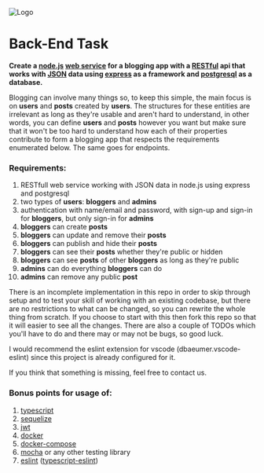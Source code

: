 ![Logo](https://bend.md/images/5e8730206d541c6309354d3e_image%20(4).png)

# Back-End Task

**Create a [node.js](https://nodejs.org) [web service](https://en.wikipedia.org/wiki/Web_service) for a blogging app with a [RESTful](https://en.wikipedia.org/wiki/Representational_state_transfer) api that works with [JSON](https://www.json.org) data using [express](https://expressjs.com/) as a framework and [postgresql](https://www.postgresql.org/) as a database.**

Blogging can involve many things so, to keep this simple, the main focus is on **users** and **posts** created by **users**. The structures for these entities are irrelevant as long as they're usable and aren't hard to understand, in other words, you can define **users** and **posts** however you want but make sure that it won't be too hard to understand how each of their properties contribute to form a blogging app that respects the requirements enumerated below. The same goes for endpoints.

### Requirements:

1. RESTfull web service working with JSON data in node.js using express and postgresql
1. two types of **users**: **bloggers** and **admins**
1. authentication with name/email and password, with sign-up and sign-in for **bloggers**, but only sign-in for **admins**
1. **bloggers** can create **posts**
1. **bloggers** can update and remove their **posts**
1. **bloggers** can publish and hide their **posts**
1. **bloggers** can see their **posts** whether they're public or hidden
1. **bloggers** can see **posts** of other **bloggers** as long as they're public
1. **admins** can do everything **bloggers** can do
1. **admins** can remove any public **post**

There is an incomplete implementation in this repo in order to skip through setup and to test your skill of working with an existing codebase, but there are no restrictions to what can be changed, so you can rewrite the whole thing from scratch. If you choose to start with this then fork this repo so that it will easier to see all the changes. There are also a couple of TODOs which you'll have to do and there may or may not be bugs, so good luck.

I would recommend the eslint extension for vscode (dbaeumer.vscode-eslint) since this project is already configured for it.

If you think that something is missing, feel free to contact us.

### Bonus points for usage of:

1. [typescript](https://www.typescriptlang.org/)
1. [sequelize](https://sequelize.org/)
1. [jwt](https://jwt.io/)
1. [docker](https://www.docker.com/)
1. [docker-compose](https://docs.docker.com/compose/)
1. [mocha](https://mochajs.org/) or any other testing library
1. [eslint](https://eslint.org/) ([typescript-eslint](https://github.com/typescript-eslint/typescript-eslint))
